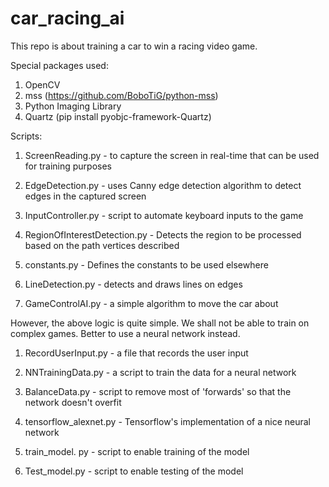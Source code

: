 # car_racing_ai

This repo is about training a car to win a racing video game.

Special packages used:

1. OpenCV
2. mss (https://github.com/BoboTiG/python-mss)
3. Python Imaging Library
4. Quartz (pip install pyobjc-framework-Quartz)

Scripts:

1. ScreenReading.py - to capture the screen in real-time that can be 
                      used for training purposes

2. EdgeDetection.py - uses Canny edge detection algorithm to detect
                      edges in the captured screen  

3. InputController.py -  script to automate keyboard inputs to the game

4. RegionOfInterestDetection.py - Detects the region to be processed based on the path vertices described

5. constants.py - Defines the constants to be used elsewhere

6. LineDetection.py - detects and draws lines on edges

7. GameControlAI.py - a simple algorithm to move the car about

However, the above logic is quite simple. We shall not be able to train on complex games.
Better to use a neural network instead.

1. RecordUserInput.py - a file that records the user input

2. NNTrainingData.py - a script to train the data for a neural network

3. BalanceData.py - script to remove most of 'forwards' so that the network doesn't overfit

4. tensorflow_alexnet.py - Tensorflow's implementation of a nice neural network

5. train_model. py - script to enable training of the model

6. Test_model.py - script to enable testing of the model
